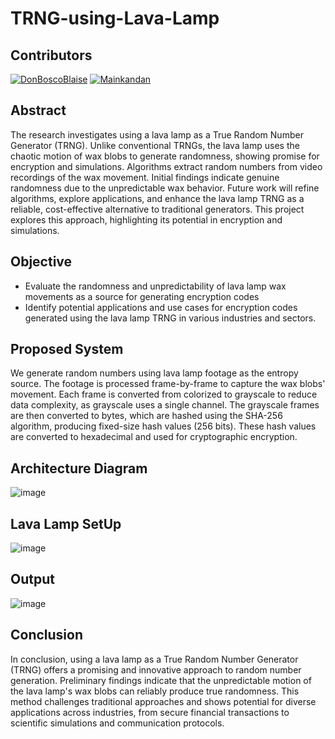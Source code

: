 # TRNG-using-Lava-Lamp

## Contributors
[![DonBoscoBlaise](https://github.com/DonBoscoBlaiseA.png?size=50)](https://github.com/DonBoscoBlaiseA)
[![Mainkandan](https://github.com/ManiKandan228.png?size=50)](https://github.com/ManiKandan228)

## Abstract
The research investigates using a lava lamp as a True Random Number Generator (TRNG). Unlike conventional TRNGs, the lava lamp uses the chaotic motion of wax blobs to generate randomness, showing promise for encryption and simulations. Algorithms extract random numbers from video recordings of the wax movement. Initial findings indicate genuine randomness due to the unpredictable wax behavior. Future work will refine algorithms, explore applications, and enhance the lava lamp TRNG as a reliable, cost-effective alternative to traditional generators. This project explores this approach, highlighting its potential in encryption and simulations.

## Objective
 * Evaluate the randomness and unpredictability of lava lamp wax movements as a source for generating encryption codes
 * Identify potential applications and use cases for encryption codes generated using the lava lamp TRNG in various industries and sectors.

## Proposed System
We generate random numbers using lava lamp footage as the entropy source. The footage is processed frame-by-frame to capture the wax blobs' movement. Each frame is converted from colorized to grayscale to reduce data complexity, as grayscale uses a single channel. The grayscale frames are then converted to bytes, which are hashed using the SHA-256 algorithm, producing fixed-size hash values (256 bits). These hash values are converted to hexadecimal and used for cryptographic encryption.

## Architecture Diagram

![image](https://github.com/ManiKandan228/TRNG-using-Lava-Lamp/assets/119160414/39719f28-f854-4efd-b595-eef501eed3a0)

## Lava Lamp SetUp
![image](https://github.com/ManiKandan228/TRNG-using-Lava-Lamp/assets/119160414/9b30ec3f-f75e-426f-85ae-642175d34f76)

## Output
![image](https://github.com/ManiKandan228/TRNG-using-Lava-Lamp/assets/119160414/cad60bf8-fcc4-4b44-8f77-02651cde9e92)

## Conclusion
In conclusion, using a lava lamp as a True Random Number Generator (TRNG) offers a promising and innovative approach to random number generation. Preliminary findings indicate that the unpredictable motion of the lava lamp's wax blobs can reliably produce true randomness. This method challenges traditional approaches and shows potential for diverse applications across industries, from secure financial transactions to scientific simulations and communication protocols.
